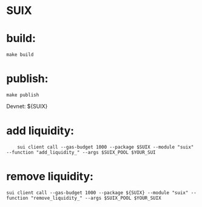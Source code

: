 # SUIX

# build:

`make build`

# publish:

`make publish`

Devnet: ${SUIX}

# add liquidity:

```
    sui client call --gas-budget 1000 --package $SUIX --module "suix" --function "add_liquidity_" --args $SUIX_POOL $YOUR_SUI
```

# remove liquidity:

```
sui client call --gas-budget 1000 --package ${SUIX} --module "suix" --function "remove_liquidity_" --args $SUIX_POOL $YOUR_SUIX
```
